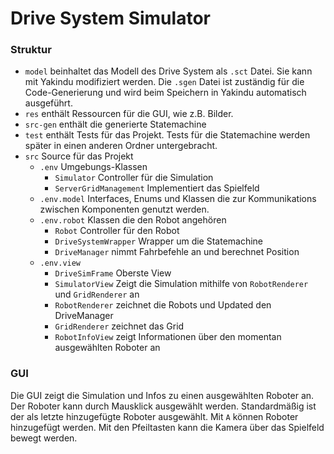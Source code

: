 # Drive System Simulator

### Struktur
- `model` beinhaltet das Modell des Drive System als `.sct` Datei.
Sie kann mit Yakindu modifiziert werden. 
Die `.sgen` Datei ist zuständig für die Code-Generierung und wird beim Speichern in Yakindu automatisch ausgeführt.
- `res` enthält Ressourcen für die GUI, wie z.B. Bilder.
- `src-gen` enthält die generierte Statemachine
- `test` enthält Tests für das Projekt. Tests für die Statemachine werden später in einen anderen Ordner untergebracht.
- `src` Source für das Projekt
  - `.env` Umgebungs-Klassen 
    - `Simulator` Controller für die Simulation
    - `ServerGridManagement` Implementiert das Spielfeld
  - `.env.model` Interfaces, Enums und Klassen die zur Kommunikations zwischen Komponenten genutzt werden.
  - `.env.robot` Klassen die den Robot angehören
    - `Robot` Controller für den Robot
    - `DriveSystemWrapper` Wrapper um die Statemachine
    - `DriveManager` nimmt Fahrbefehle an und berechnet Position
  - `.env.view`
    - `DriveSimFrame` Oberste View
    - `SimulatorView` Zeigt die Simulation mithilfe von `RobotRenderer` und `GridRenderer` an
    - `RobotRenderer` zeichnet die Robots und Updated den DriveManager
    - `GridRenderer` zeichnet das Grid
    - `RobotInfoView` zeigt Informationen über den momentan ausgewählten Roboter an

### GUI
Die GUI zeigt die Simulation und Infos zu einen ausgewählten Roboter an.
Der Roboter kann durch Mausklick ausgewählt werden.
Standardmäßig ist der als letzte hinzugefügte Roboter ausgewählt.
Mit `A` können Roboter hinzugefügt werden.
Mit den Pfeiltasten kann die Kamera über das Spielfeld bewegt werden.